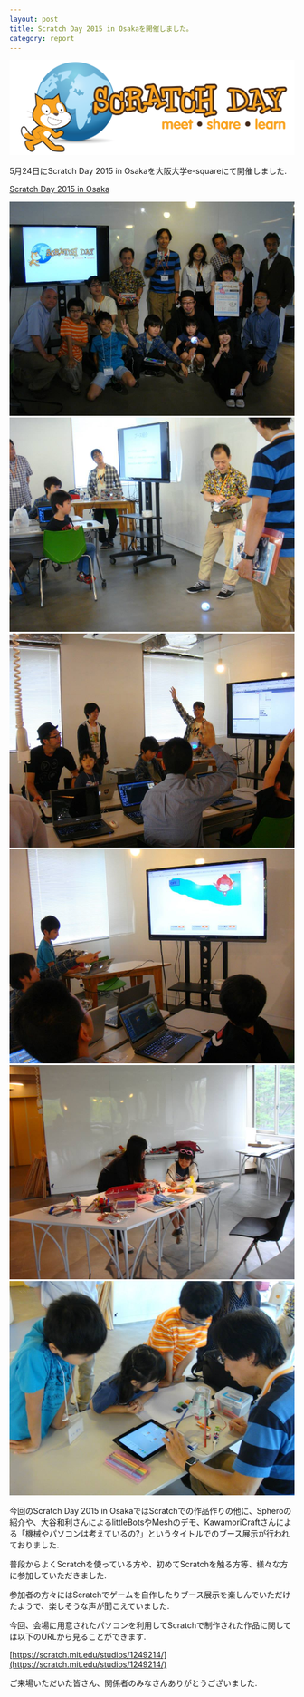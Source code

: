 ```yaml
---
layout: post
title: Scratch Day 2015 in Osakaを開催しました。
category: report
---
```


![](/scratchday2015/ScratchDayLogo-Large.png)

5月24日にScratch Day 2015 in Osakaを大阪大学e-squareにて開催しました.

[Scratch Day 2015 in Osaka](/scratchday2015/)

<div class="gallery">
  <img src="/images/blogs/sd2015/11052390_1025408617471022_6372314554006822228_n.jpg">
  <img src="/images/blogs/sd2015/11214156_1025408704137680_2904607928805378203_n.jpg">
  <img src="/images/blogs/sd2015/11228920_1025408707471013_7110608426182650106_n.jpg">
  <img src="/images/blogs/sd2015/11262481_1025408874137663_1985225467798457426_n.jpg">
  <img src="/images/blogs/sd2015/11270182_1025408824137668_192440881592764910_n.jpg">
  <img src="/images/blogs/sd2015/11329923_1025408800804337_943418142927192061_n.jpg">
</div>

今回のScratch Day 2015 in OsakaではScratchでの作品作りの他に、Spheroの紹介や、大谷和利さんによるlittleBotsやMeshのデモ、KawamoriCraftさんによる「機械やパソコンは考えているの?」というタイトルでのブース展示が行われておりました.

普段からよくScratchを使っている方や、初めてScratchを触る方等、様々な方に参加していただきました.

参加者の方々にはScratchでゲームを自作したりブース展示を楽しんでいただけたようで、楽しそうな声が聞こえていました.

今回、会場に用意されたパソコンを利用してScratchで制作された作品に関しては以下のURLから見ることができます.

[https://scratch.mit.edu/studios/1249214/](https://scratch.mit.edu/studios/1249214/)

ご来場いただいた皆さん、関係者のみなさんありがとうございました.

